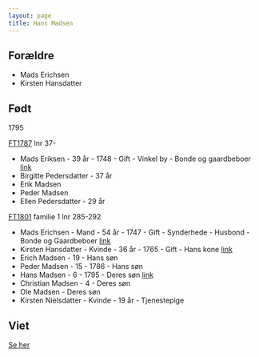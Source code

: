 ```yaml
---
layout: page
title: Hans Madsen
---
```


## Forældre
* Mads Erichsen
* Kirsten Hansdatter

## Født
1795

[FT1787](https://www.danishfamilysearch.dk/census1787/sogn2011) lnr 37-
* Mads Eriksen - 39 år - 1748 - Gift - Vinkel by - Bonde og gaardbeboer [link](https://www.danishfamilysearch.dk/cid351705)
* Birgitte Pedersdatter - 37 år
* Erik Madsen
* Peder Madsen
* Ellen Pedersdatter - 29 år

[FT1801](https://www.danishfamilysearch.dk/census1801/sogn2011) familie 1 lnr 285-292 
* Mads Erichsen - Mand - 54 år - 1747 - Gift - Synderhede - Husbond - Bonde og Gaardbeboer [link](https://www.danishfamilysearch.dk/cid1322646)
* Kirsten Hansdatter - Kvinde - 36 år - 1765 - Gift - Hans kone [link](https://www.danishfamilysearch.dk/cid1322647)
* Erich Madsen - 19 - Hans søn
* Peder Madsen - 15 - 1786 - Hans søn
* Hans Madsen - 6 - 1795 - Deres søn [link](https://www.danishfamilysearch.dk/cid1322650)
* Christian Madsen - 4 - Deres søn
* Ole Madsen - Deres søn
* Kirsten Nielsdatter - Kvinde - 19 år - Tjenestepige

## Viet

[Se her](/stamt/johanne-marie-hansdatter/)
